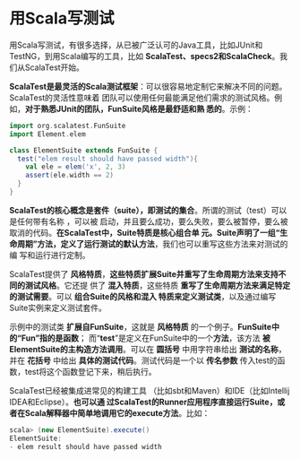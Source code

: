 用Scala写测试
===================================================================================
用Scala写测试，有很多选择，从已被广泛认可的Java工具，比如JUnit和TestNG，到用Scala编写的工具，比如
**ScalaTest、specs2和ScalaCheck**。我们从ScalaTest开始。

**ScalaTest是最灵活的Scala测试框架**：可以很容易地定制它来解决不同的问题。ScalaTest的灵活性意味着
团队可以使用任何最能满足他们需求的测试风格。例如，**对于熟悉JUnit的团队，FunSuite风格是最舒适和熟
悉的**。示例：
```scala
import org.scalatest.FunSuite
import Element.elem

class ElementSuite extends FunSuite {
  test("elem result should have passed width"){
    val ele = elem('x', 2, 3)
    assert(ele.width == 2)
  }
}
```
**ScalaTest的核心概念是套件（suite），即测试的集合**。所谓的测试（test）可以是任何带有名称 ，可以被
启动，并且要么成功，要么失败，要么被暂停，要么被取消的代码。**在ScalaTest中，Suite特质是核心组合单
元。Suite声明了一组“生命周期”方法，定义了运行测试的默认方法**，我们也可以重写这些方法来对测试的编
写和运行进行定制。

ScalaTest提供了 **风格特质**，**这些特质扩展Suite并重写了生命周期方法来支持不同的测试风格**。它还提
供了 **混入特质**，这些特质 **重写了生命周期方法来满足特定的测试需要**。可以 **组合Suite的风格和混入
特质来定义测试类**，以及通过编写Suite实例来定义测试套件。

示例中的测试类 **扩展自FunSuite**，这就是 **风格特质** 的一个例子。**FunSuite中的“Fun”指的是函数**；
而“**test**”是定义在FunSuite中的一个**方法**，该方法 **被ElementSuite的主构造方法调用**。可以在
**圆括号** 中用字符串给出 **测试的名称**，并在 **花括号** 中给出 **具体的测试代码**。测试代码是一个以
**传名参数** 传入test的函数，test将这个函数登记下来，稍后执行。

ScalaTest已经被集成进常见的构建工具 （比如sbt和Maven）和IDE（比如Intellij IDEA和Eclipse）。**也可以通
过ScalaTest的Runner应用程序直接运行Suite，或者在Scala解释器中简单地调用它的execute方法**。比如：
```scala
scala> (new ElementSuite).execute()
ElementSuite:
- elem result should have passed width
```





